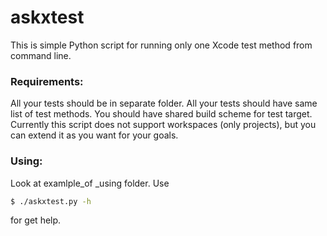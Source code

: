 # askxtest

This is simple Python script for running only one Xcode test method from command line.

### Requirements:
  All your tests should be in separate folder. All your tests should have same list of test methods. You should have shared build scheme for test target. Currently this script does not support workspaces (only projects), but you can extend it as you want for your goals.
  
### Using:
  Look at examlple_of _using folder. Use 
  ```bash
  $ ./askxtest.py -h
  ```
  for get help.
